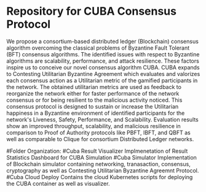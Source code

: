 # Repository for CUBA Consensus Protocol

We propose a consortium-based distributed ledger (Blockchain) consensus algorithm overcoming the classical problems of Byzantine Fault Tolerant (BFT) consensus algorithms. The identified issues with respect to Byzantine algorithms are scalability, performance, and attack resilience. These factors inspire us to conceive our novel consensus algorithm CUBA. CUBA expands to Contesting Utilitarian Byzantine Agreement which evaluates and valorizes each consensus action as a Utilitarian metric of the gamified participants in the network. The obtained utilitarian metrics are used as feedback to reorganize the network either for faster performance of the network consensus or for being resilient to the malicious activity noticed. This consensus protocol is designed to sustain or increase the Utilitarian happiness in a Byzantine environment of identified participants for the network's Liveness, Safety, Performance, and Scalability. Evaluation results show an improved throughput, scalability, and malicious resilience in comparison to Proof of Authority protocols like PBFT, IBFT, and QBFT as well as comparable to Clique for consortium Distributed Ledger networks.

#Folder Organization:
#Cuba Result Visualizer
Implmenetation of  Result Statistics Dashboard for CUBA Simulation
#Cuba Simulator
Implementation of Blockchain simulator containing networking, tranasaction, consensus, cryptography as well as Contesting Utilitarian Byzantine Agreemnt Protocol.
#Cuba Cloud Deploy
Contains the cloud Kubernetes scripts for deploying the CUBA container as well as visualizer.
